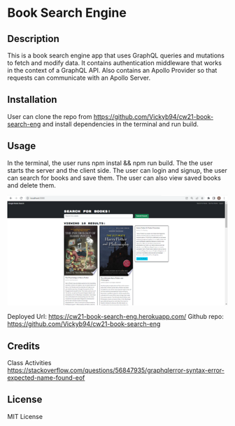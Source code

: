 # Book Search Engine

## Description
This is a book search engine app that uses GraphQL queries and mutations to fetch and modify data. It contains authentication middleware that works in the context of a GraphQL API. Also contains an Apollo Provider so that requests can communicate with an Apollo Server.

## Installation
User can clone the repo from https://github.com/Vickyb94/cw21-book-search-eng and install dependencies in the terminal and run build.

## Usage
In the terminal, the user runs npm instal && npm run build. The the user starts the server and the client side.
The user can login and signup, the user can search for books and save them. The user can also view saved books and delete them.

![alt text](./client/public/Screenshot%202023-04-08%20131240.png)


Deployed Url: https://cw21-book-search-eng.herokuapp.com/
Github repo: https://github.com/Vickyb94/cw21-book-search-eng 

## Credits
Class Activities
https://stackoverflow.com/questions/56847935/graphqlerror-syntax-error-expected-name-found-eof

## License
MIT License